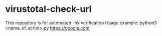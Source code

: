# virustotal-check-url
This repository is for automated link verification
Usage example:
python3 <name_of_script>.py https://google.com
